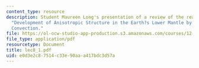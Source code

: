 ```yaml
---
content_type: resource
description: Student Maureen Long's presentation of a review of the reading assignment
  "Development of Anisotropic Structure in the Earth?s Lower Mantle by Solid-State
  Convection."
file: https://ol-ocw-studio-app-production.s3.amazonaws.com/courses/12-570-structure-and-dynamics-of-the-cmb-region-spring-2004/e0d3e2c87514c33e90aaa417bdc3d57a_lec8_1.pdf
file_type: application/pdf
resourcetype: Document
title: lec8_1.pdf
uid: e0d3e2c8-7514-c33e-90aa-a417bdc3d57a
---
```

